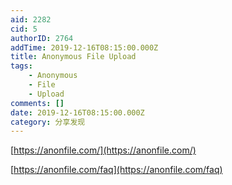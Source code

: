 ```yaml
---
aid: 2282
cid: 5
authorID: 2764
addTime: 2019-12-16T08:15:00.000Z
title: Anonymous File Upload
tags:
    - Anonymous
    - File
    - Upload
comments: []
date: 2019-12-16T08:15:00.000Z
category: 分享发现
---
```


[https://anonfile.com/](https://anonfile.com/)

[https://anonfile.com/faq](https://anonfile.com/faq)
